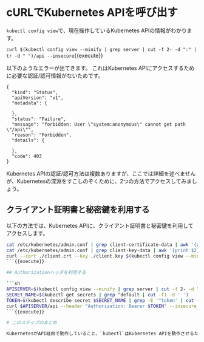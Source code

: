 # cURLでKubernetes APIを呼び出す

`kubectl config view`で、現在操作しているKubernetes APIの情報がわかります。

`curl $(kubectl config view --minify | grep server | cut -f 2- -d ":" | tr -d " ")/api --insecure`{{execute}}

以下のようなエラーが出てきます。
これはKubernetes APIにアクセスするために必要な認証/認可情報がないためです。

```
{
  "kind": "Status",
  "apiVersion": "v1",
  "metadata": {
    
  },
  "status": "Failure",
  "message": "forbidden: User \"system:anonymous\" cannot get path \"/api\"",
  "reason": "Forbidden",
  "details": {
    
  },
  "code": 403
}
```

Kubernetes APIの認証/認可方法は複数ありますが、ここでは詳細を述べませんが、Kubernetesの深淵をすこしのぞくために、2つの方法でアクセスしてみましょう。

## クライアント証明書と秘密鍵を利用する

以下の方法では、Kubernetes APIに、クライアント証明書と秘密鍵を利用してアクセスします。

```sh
cat /etc/kubernetes/admin.conf | grep client-certificate-data | awk '{print $2}' | base64 -d > client.crt
cat /etc/kubernetes/admin.conf | grep client-key-data | awk '{print $2}' | base64 -d > client.key
curl --cert ./client.crt --key ./client.key $(kubectl config view --minify | grep server | cut -f 2- -d ":" | tr -d " ")/api --insecure
```{{execute}}

## Authorizationヘッダを利用する

```sh
APISERVER=$(kubectl config view --minify | grep server | cut -f 2- -d ":" | tr -d " ")
SECRET_NAME=$(kubectl get secrets | grep ^default | cut -f1 -d ' ')
TOKEN=$(kubectl describe secret $SECRET_NAME | grep -E '^token' | cut -f2 -d':' | tr -d " ")
curl $APISERVER/api --header "Authorization: Bearer $TOKEN" --insecure
```{{execute}}

# このステップのまとめ

KubernetesがAPI経由で動作していること、`kubectl`はKubernetes APIを動作させるためのツールであることが学べたと思います。

